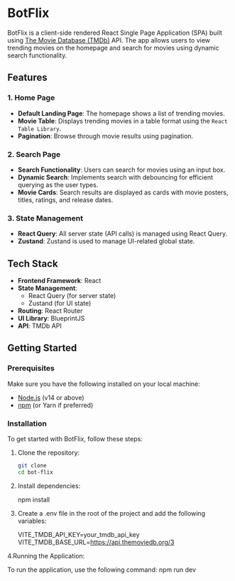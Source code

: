 # BotFlix

BotFlix is a client-side rendered React Single Page Application (SPA) built using [The Movie Database (TMDb)](https://www.themoviedb.org/) API. The app allows users to view trending movies on the homepage and search for movies using dynamic search functionality.

## Features

### 1. Home Page
- **Default Landing Page**: The homepage shows a list of trending movies.
- **Movie Table**: Displays trending movies in a table format using the `React Table Library`.
- **Pagination**: Browse through movie results using pagination.

### 2. Search Page
- **Search Functionality**: Users can search for movies using an input box.
- **Dynamic Search**: Implements search with debouncing for efficient querying as the user types.
- **Movie Cards**: Search results are displayed as cards with movie posters, titles, ratings, and release dates.

### 3. State Management
- **React Query**: All server state (API calls) is managed using React Query.
- **Zustand**: Zustand is used to manage UI-related global state.

## Tech Stack

- **Frontend Framework**: React
- **State Management**: 
  - React Query (for server state)
  - Zustand (for UI state)
- **Routing**: React Router
- **UI Library**: BlueprintJS
- **API**: TMDb API

## Getting Started

### Prerequisites

Make sure you have the following installed on your local machine:

- [Node.js](https://nodejs.org/) (v14 or above)
- [npm](https://www.npmjs.com/) (or Yarn if preferred)

### Installation

To get started with BotFlix, follow these steps:

1. Clone the repository:

   ```bash
   git clone 
   cd bot-flix

2. Install dependencies:
   
   npm install

3. Create a .env file in the root of the project and add the following variables:
   
   VITE_TMDB_API_KEY=your_tmdb_api_key
   VITE_TMDB_BASE_URL=https://api.themoviedb.org/3

4.Running the Application:

 To run the application, use the following command:
 npm run dev

